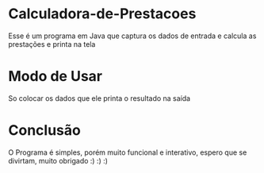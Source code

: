 # Calculadora-de-Prestacoes
Esse é um programa em Java que captura os dados de entrada e calcula as prestações e printa na tela

# Modo de Usar
So colocar os dados que ele printa o resultado na saída

# Conclusão
O Programa é simples, porém muito funcional e interativo, espero que se divirtam, muito obrigado :) :) :)
